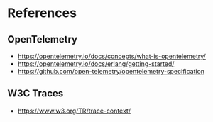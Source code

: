 # References

## OpenTelemetry

- https://opentelemetry.io/docs/concepts/what-is-opentelemetry/
- https://opentelemetry.io/docs/erlang/getting-started/
- https://github.com/open-telemetry/opentelemetry-specification

## W3C Traces

- https://www.w3.org/TR/trace-context/
